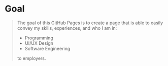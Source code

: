 # Goal
> The goal of this GitHub Pages is to create a page that is able to easily convey my skills, experiences, and who I am in:
> - Programming
> - UI/UX Design
> - Software Engineering
>   
> to employers.
